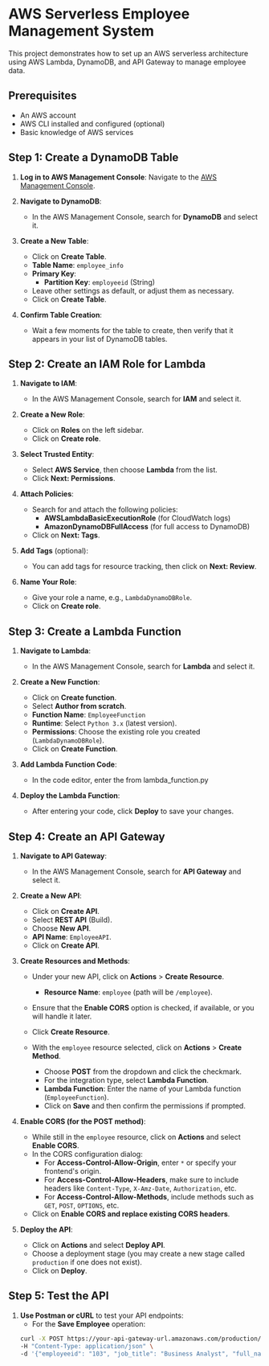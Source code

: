 # AWS Serverless Employee Management System

This project demonstrates how to set up an AWS serverless architecture using AWS Lambda, DynamoDB, and API Gateway to manage employee data.

## Prerequisites

- An AWS account
- AWS CLI installed and configured (optional)
- Basic knowledge of AWS services

## Step 1: Create a DynamoDB Table

1. **Log in to AWS Management Console**: Navigate to the [AWS Management Console](https://aws.amazon.com/console/).

2. **Navigate to DynamoDB**:
   - In the AWS Management Console, search for **DynamoDB** and select it.

3. **Create a New Table**:
   - Click on **Create Table**.
   - **Table Name**: `employee_info`
   - **Primary Key**: 
     - **Partition Key**: `employeeid` (String)
   - Leave other settings as default, or adjust them as necessary.
   - Click on **Create Table**.

4. **Confirm Table Creation**:
   - Wait a few moments for the table to create, then verify that it appears in your list of DynamoDB tables.

## Step 2: Create an IAM Role for Lambda

1. **Navigate to IAM**:
   - In the AWS Management Console, search for **IAM** and select it.

2. **Create a New Role**:
   - Click on **Roles** on the left sidebar.
   - Click on **Create role**.

3. **Select Trusted Entity**:
   - Select **AWS Service**, then choose **Lambda** from the list.
   - Click **Next: Permissions**.

4. **Attach Policies**:
   - Search for and attach the following policies:
     - **AWSLambdaBasicExecutionRole** (for CloudWatch logs)
     - **AmazonDynamoDBFullAccess** (for full access to DynamoDB)
   - Click on **Next: Tags**.

5. **Add Tags** (optional):
   - You can add tags for resource tracking, then click on **Next: Review**.

6. **Name Your Role**:
   - Give your role a name, e.g., `LambdaDynamoDBRole`.
   - Click on **Create role**.

## Step 3: Create a Lambda Function

1. **Navigate to Lambda**:
   - In the AWS Management Console, search for **Lambda** and select it.

2. **Create a New Function**:
   - Click on **Create function**.
   - Select **Author from scratch**.
   - **Function Name**: `EmployeeFunction`
   - **Runtime**: Select `Python 3.x` (latest version).
   - **Permissions**: Choose the existing role you created (`LambdaDynamoDBRole`).
   - Click on **Create Function**.

3. **Add Lambda Function Code**:
   - In the code editor, enter the from lambda_function.py
 
4. **Deploy the Lambda Function**:
   - After entering your code, click **Deploy** to save your changes.

## Step 4: Create an API Gateway

1. **Navigate to API Gateway**:
   - In the AWS Management Console, search for **API Gateway** and select it.

2. **Create a New API**:
   - Click on **Create API**.
   - Select **REST API** (Build).
   - Choose **New API**.
   - **API Name**: `EmployeeAPI`.
   - Click on **Create API**.

3. **Create Resources and Methods**:
   - Under your new API, click on **Actions** > **Create Resource**.
     - **Resource Name**: `employee` (path will be `/employee`).
   - Ensure that the **Enable CORS** option is checked, if available, or you will handle it later.
   - Click **Create Resource**.
   
   - With the `employee` resource selected, click on **Actions** > **Create Method**.
     - Choose **POST** from the dropdown and click the checkmark.
     - For the integration type, select **Lambda Function**.
     - **Lambda Function**: Enter the name of your Lambda function (`EmployeeFunction`).
     - Click on **Save** and then confirm the permissions if prompted.

4. **Enable CORS (for the POST method)**:
   - While still in the `employee` resource, click on **Actions** and select **Enable CORS**.
   - In the CORS configuration dialog:
     - For **Access-Control-Allow-Origin**, enter `*` or specify your frontend's origin.
     - For **Access-Control-Allow-Headers**, make sure to include headers like `Content-Type`, `X-Amz-Date`, `Authorization`, etc.
     - For **Access-Control-Allow-Methods**, include methods such as `GET`, `POST`, `OPTIONS`, etc.
   - Click on **Enable CORS and replace existing CORS headers**.

5. **Deploy the API**:
   - Click on **Actions** and select **Deploy API**.
   - Choose a deployment stage (you may create a new stage called `production` if one does not exist).
   - Click on **Deploy**.

## Step 5: Test the API

1. **Use Postman or cURL** to test your API endpoints:
   - For the **Save Employee** operation:
   ```bash
   curl -X POST https://your-api-gateway-url.amazonaws.com/production/employee \
   -H "Content-Type: application/json" \
   -d '{"employeeid": "103", "job_title": "Business Analyst", "full_name": "Schoen Fernandes", "Salary": 1500000}'

